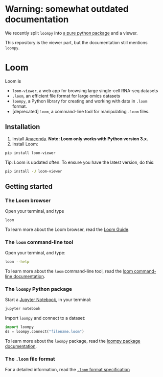 # Warning: somewhat outdated documentation

We recently split `loompy` into [a pure python package](https://github.com/linnarsson-lab/loompy) and a viewer.

This repository is the viewer part, but the documentation still mentions `loompy`.

# Loom

Loom is

* `loom-viewer`, a web app for browsing large single-cell RNA-seq datasets
* `.loom`, an efficient file format for large omics datasets
* `loompy`, a Python library for creating and working with data in `.loom` format.
* [deprecated] `loom`, a command-line tool for manipulating `.loom` files.


## Installation

1. Install [Anaconda](https://www.continuum.io/downloads). **Note: Loom only works with Python version 3.x.**
2. Install Loom:

```bash
pip install loom-viewer
```

Tip: Loom is updated often. To ensure you have the latest version, do this:

```bash
pip install -U loom-viewer
```

## Getting started

### The Loom browser

Open your terminal, and type

```bash
loom
```

To learn more about the Loom browser, read the [Loom Guide](docs/loom_browser.md).

### The `loom` command-line tool

Open your terminal, and type:

```bash
loom --help
```

To learn more about the `loom` command-line tool, read the [loom command-line documentation](docs/loom.md).

### The `loompy` Python package

Start a [Jupyter Notebook](http://jupyter.readthedocs.io/en/latest/index.html), in your terminal:

```python
jupyter notebook
```

Import `loompy` and connect to a dataset:

```python
import loompy
ds = loompy.connect("filename.loom")
```

To learn more about the `loompy` package, read the [loompy package documentation](docs/loompy.md).


### The `.loom` file format

For a detailed information, read the [`.loom` format specification](docs/loom_spec.md)
